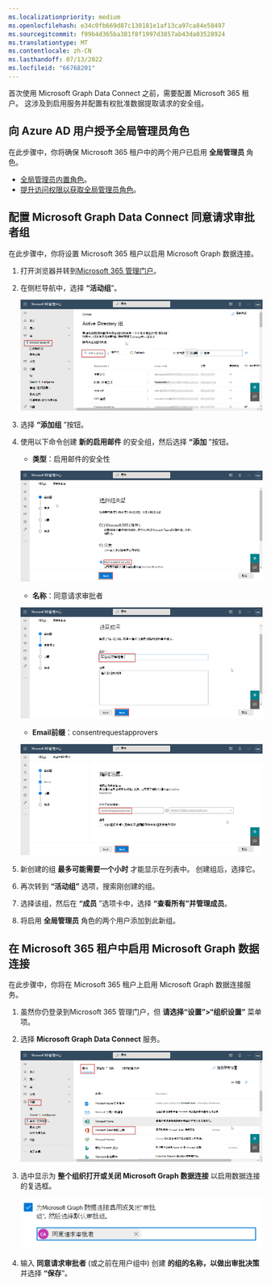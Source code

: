 ```yaml
---
ms.localizationpriority: medium
ms.openlocfilehash: e34c0fb669d87c130181e1af13ca97ca84e58497
ms.sourcegitcommit: f99b4d365ba381f8f1997d3857ab43da03528924
ms.translationtype: MT
ms.contentlocale: zh-CN
ms.lasthandoff: 07/13/2022
ms.locfileid: "66768201"
---
```

<!-- markdownlint-disable MD002 MD041 -->

首次使用 Microsoft Graph Data Connect 之前，需要配置 Microsoft 365 租户。 这涉及到启用服务并配置有权批准数据提取请求的安全组。

## <a name="grant-azure-ad-users-the-global-administrator-role"></a>向 Azure AD 用户授予全局管理员角色

在此步骤中，你将确保 Microsoft 365 租户中的两个用户已启用 **全局管理员** 角色。

- [全局管理员内置角色](/azure/active-directory/roles/permissions-reference#global-administrator)。
- [提升访问权限以获取全局管理员角色](/azure/role-based-access-control/elevate-access-global-admin)。

## <a name="configure-microsoft-graph-data-connect-consent-request-approver-group"></a>配置 Microsoft Graph Data Connect 同意请求审批者组

在此步骤中，你将设置 Microsoft 365 租户以启用 Microsoft Graph 数据连接。

1. 打开浏览器并转到[Microsoft 365 管理门户](https://admin.microsoft.com/)。

1. 在侧栏导航中，选择 **“活动组**”。

    ![显示Microsoft 365 管理中心中活动组的屏幕截图。](../concepts/images/data-connect-m365-act-grp.png)

1. 选择 **“添加组** ”按钮。

1. 使用以下命令创建 **新的启用邮件** 的安全组，然后选择 **“添加** ”按钮。
   - **类型**：启用邮件的安全性

    ![显示用户在Microsoft 365 管理中心中为新组选择启用邮件的安全性的屏幕截图。](../concepts/images/data-connect-m365-mail-sec.png)

   - **名称**：同意请求审批者

    ![显示用户在Microsoft 365 管理中心中为该组提供“同意请求审批者”名称的屏幕截图。](../concepts/images/data-connect-m365-cons-apprv.png)

   - **Email前缀**：consentrequestapprovers

    ![显示用户在Microsoft 365 管理中心中为之前创建的组创建电子邮件地址的屏幕截图。](../concepts/images/data-connect-m365-cons-apprv-pref.png)

1. 新创建的组 **最多可能需要一个小时** 才能显示在列表中。 创建组后，选择它。

1. 再次转到 **“活动组”** 选项，搜索刚创建的组。

1. 选择该组，然后在 **“成员** ”选项卡中，选择 **“查看所有”并管理成员**。

1. 将启用 **全局管理员** 角色的两个用户添加到此新组。

## <a name="enable-microsoft-graph-data-connect-in-your-microsoft-365-tenant"></a>在 Microsoft 365 租户中启用 Microsoft Graph 数据连接

在此步骤中，你将在 Microsoft 365 租户上启用 Microsoft Graph 数据连接服务。

1. 虽然你仍登录到Microsoft 365 管理门户，但 **请选择“设置”>“组织设置”** 菜单项。

1. 选择 **Microsoft Graph Data Connect** 服务。

    ![显示“组织设置”边栏选项卡中的“服务”的屏幕截图。 用户在Microsoft 365 管理中心中切换 Microsoft Graph 数据连接服务。](../concepts/images/data-connect-m365-mgdc-toggle.png)

1. 选中显示为 **整个组织打开或关闭 Microsoft Graph 数据连接** 以启用数据连接的复选框。

    ![显示为为整个组织启用数据连接而必须勾选的复选框的屏幕截图。](../concepts/images/data-connect-m365-enable-mgdc-for-org.png)

1. 输入 **同意请求审批者** (或之前在用户组中) 创建 **的组的名称，以做出审批决策** 并选择 **“保存**”。
